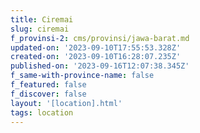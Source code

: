```yaml
---
title: Ciremai
slug: ciremai
f_provinsi-2: cms/provinsi/jawa-barat.md
updated-on: '2023-09-10T17:55:53.328Z'
created-on: '2023-09-10T16:28:07.235Z'
published-on: '2023-09-16T12:07:38.345Z'
f_same-with-province-name: false
f_featured: false
f_discover: false
layout: '[location].html'
tags: location
---
```



